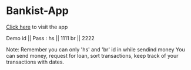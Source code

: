 # Bankist-App

[Click here](https://singular-malasada-697abd.netlify.app/) to visit the app

Demo id || Pass :
     hs || 1111
     br || 2222

Note: Remember you can only 'hs' and 'br' id in while sendind money
You can send money, request for loan, sort transactions, keep track of your transactions with dates.
